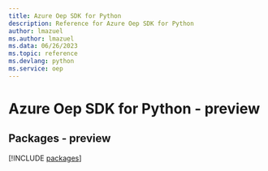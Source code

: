 ```yaml
---
title: Azure Oep SDK for Python
description: Reference for Azure Oep SDK for Python
author: lmazuel
ms.author: lmazuel
ms.data: 06/26/2023
ms.topic: reference
ms.devlang: python
ms.service: oep
---
```

# Azure Oep SDK for Python - preview
## Packages - preview
[!INCLUDE [packages](oep-index.md)]